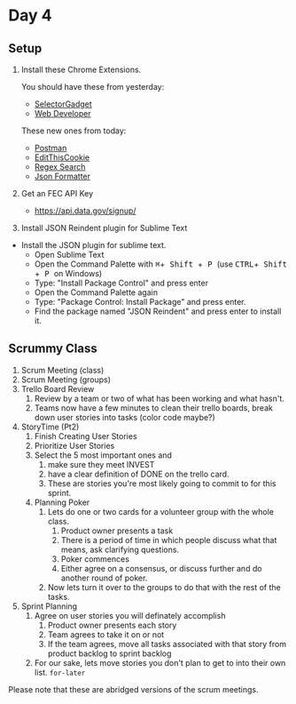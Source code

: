 # Day 4

## Setup

1. Install these Chrome Extensions.

	You should have these from yesterday:

	* [SelectorGadget](https://chrome.google.com/webstore/detail/selectorgadget/mhjhnkcfbdhnjickkkdbjoemdmbfginb)
	* [Web Developer](https://chrome.google.com/webstore/detail/web-developer/bfbameneiokkgbdmiekhjnmfkcnldhhm?hl=en-US)

	These new ones from today:

	* [Postman](https://chrome.google.com/webstore/detail/postman/fhbjgbiflinjbdggehcddcbncdddomop?hl=en)
	* [EditThisCookie](https://chrome.google.com/webstore/detail/editthiscookie/fngmhnnpilhplaeedifhccceomclgfbg?hl=en)
	* [Regex Search](https://chrome.google.com/webstore/detail/regex-search/bcdabfmndggphffkchfdcekcokmbnkjl?hl=en)
	* [Json Formatter](https://chrome.google.com/webstore/detail/json-formatter/bcjindcccaagfpapjjmafapmmgkkhgoa)

2. Get an FEC API Key

	* https://api.data.gov/signup/
	
3. Install JSON Reindent plugin for Sublime Text

- Install the JSON plugin for sublime text.
	- Open Sublime Text
	- Open the Command Palette with <kbd>⌘</kbd>+<kbd> Shift </kbd>+<kbd> P </kbd> (use <kbd>CTRL</kbd>+<kbd> Shift </kbd>+<kbd> P </kbd> on Windows)
	- Type: "Install Package Control" and press enter
	- Open the Command Palette again
	- Type: "Package Control: Install Package" and press enter.
	- Find the package named "JSON Reindent" and press enter to install it.


## Scrummy Class

1. Scrum Meeting (class)
2. Scrum Meeting (groups)
3. Trello Board Review
	1. Review by a team or two of what has been working and what hasn't.
	2. Teams now have a few minutes to clean their trello boards, break down user stories into tasks (color code maybe?)
4. StoryTime (Pt2)
	1. Finish Creating User Stories
	2. Prioritize User Stories
	3. Select the 5 most important ones and
		1. make sure they meet INVEST
		2. have a clear definition of DONE on the trello card.
		3. These are stories you're most likely going to commit to for this sprint.
	4. Planning Poker
		1. Lets do one or two cards for a volunteer group with the whole class.
			1. Product owner presents a task
			2. There is a period of time in which people discuss what that means, ask clarifying questions.
			3. Poker commences
			4. Either agree on a consensus, or discuss further and do another round of poker.
		2. Now lets turn it over to the groups to do that with the rest of the tasks.
5. Sprint Planning
	1. Agree on user stories you will definately accomplish
		1. Product owner presents each story
		2. Team agrees to take it on or not
		3. If the team agrees, move all tasks associated with that story from product backlog to sprint backlog
	2. For our sake, lets move stories you don't plan to get to into their own list. `for-later`


Please note that these are abridged versions of the scrum meetings.
